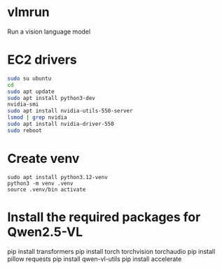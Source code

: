 # vlmrun
Run a vision language model

# EC2 drivers
```bash
sudo su ubuntu
cd
sudo apt update
sudo apt install python3-dev
nvidia-smi
sudo apt install nvidia-utils-550-server
lsmod | grep nvidia
sudo apt install nvidia-driver-550
sudo reboot
```


# Create venv
```
sudo apt install python3.12-venv 
python3 -m venv .venv
source .venv/bin activate
```


# Install the required packages for Qwen2.5-VL
pip install transformers
pip install torch torchvision torchaudio
pip install pillow requests
pip install qwen-vl-utils
pip install accelerate